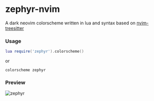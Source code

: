 # zephyr-nvim
A dark neovim colorscheme written in lua and syntax based on
[nvim-treesitter](https://github.com/nvim-treesitter/nvim-treesitter)

### Usage

```lua
lua require('zephyr').colorscheme()
```
or
```vim
colorscheme zephyr
```
### Preview

![zephyr](https://user-images.githubusercontent.com/41671631/95203442-577bd200-0815-11eb-9cf9-47f5c5d1b15f.png)

